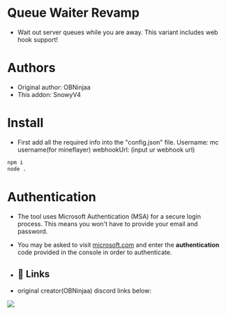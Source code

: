# Queue Waiter Revamp

- Wait out server queues while you are away. This variant includes web hook support!

# Authors
- Original author: OBNinjaa
- This addon: SnowyV4

# Install
- First add all the required info into the "config.json" file. Username: mc username(for mineflayer) webhookUrl: (input ur webhook url)

```bash
npm i
node .
```

# Authentication

- The tool uses Microsoft Authentication (MSA) for a secure login process. This means you won't have to provide your email and password.
- You may be asked to visit [microsoft.com](https://microsoft.com/link) and enter the **authentication** code provided in the console in order to authenticate.

- ## 🔗 Links
- original creator(OBNinjaa) discord links below:

[![](https://dcbadge.vercel.app/api/server/NysD9gyx7R)](https://discord.gg/NysD9gyx7R)
